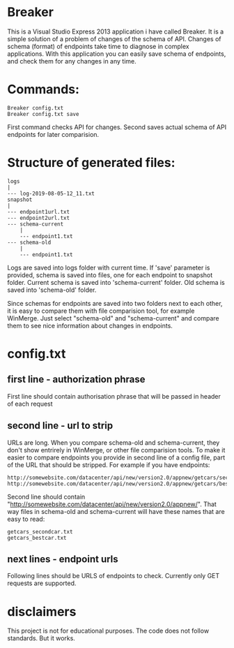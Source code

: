 # Breaker
This is a Visual Studio Express 2013 application i have called Breaker.  It is a simple solution of a problem of changes of the schema of API. Changes of schema (format) of endpoints take time to diagnose in complex applications. With this application you  can easily save schema of endpoints, and check them for any changes in any time.

# Commands:

```
Breaker config.txt
Breaker config.txt save
```

First command checks API for changes. Second saves actual schema of API endpoints for later comparision.

# Structure of generated files:

```
logs
|
--- log-2019-08-05-12_11.txt
snapshot
|
--- endpoint1url.txt
--- endpoint2url.txt
--- schema-current
    |
    --- endpoint1.txt
--- schema-old
    |
    --- endpoint1.txt
```

Logs are saved into logs folder with current time. If 'save' parameter is provided, schema is saved into files, one for each endpoint to snapshot folder. Current schema is saved into 'schema-current' folder. Old schema is saved into 'schema-old' folder.

Since schemas for endpoints are saved into two folders next to each other, it is easy to compare them with file comparision tool, for example WinMerge. Just select "schema-old" and "schema-current" and compare them to see nice information about changes in endpoints.

# config.txt

## first line - authorization phrase

First line should contain authorisation phrase that will be passed in header of each request

## second line - url to strip

URLs are long. When you compare schema-old and schema-current, they don't show entrirely in WinMerge, or other file comparision tools. To make it easier to compare endpoints you provide in second line of a config file, part of the URL that should be stripped. For example if you have endpoints:

```
http://somewebsite.com/datacenter/api/new/version2.0/appnew/getcars/secondcar
http://somewebsite.com/datacenter/api/new/version2.0/appnew/getcars/bestcar
```

Second line should contain "http://somewebsite.com/datacenter/api/new/version2.0/appnew/". That way files in schema-old and schema-current will have these names that are easy to read:

```
getcars_secondcar.txt
getcars_bestcar.txt
```

## next lines - endpoint urls

Following lines should be URLS of endpoints to check. Currently only GET requests are supported.

# disclaimers

This project is not for educational purposes. The code does not follow standards. But it works.
